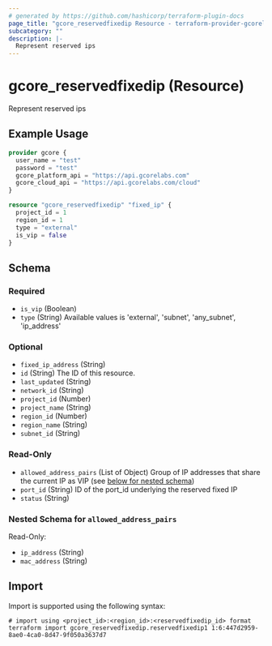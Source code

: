 ```yaml
---
# generated by https://github.com/hashicorp/terraform-plugin-docs
page_title: "gcore_reservedfixedip Resource - terraform-provider-gcorelabs"
subcategory: ""
description: |-
  Represent reserved ips
---
```


# gcore_reservedfixedip (Resource)

Represent reserved ips

## Example Usage

```terraform
provider gcore {
  user_name = "test"
  password = "test"
  gcore_platform_api = "https://api.gcorelabs.com"
  gcore_cloud_api = "https://api.gcorelabs.com/cloud"
}

resource "gcore_reservedfixedip" "fixed_ip" {
  project_id = 1
  region_id = 1
  type = "external"
  is_vip = false
}
```

<!-- schema generated by tfplugindocs -->
## Schema

### Required

- `is_vip` (Boolean)
- `type` (String) Available values is 'external', 'subnet', 'any_subnet', 'ip_address'

### Optional

- `fixed_ip_address` (String)
- `id` (String) The ID of this resource.
- `last_updated` (String)
- `network_id` (String)
- `project_id` (Number)
- `project_name` (String)
- `region_id` (Number)
- `region_name` (String)
- `subnet_id` (String)

### Read-Only

- `allowed_address_pairs` (List of Object) Group of IP addresses that share the current IP as VIP (see [below for nested schema](#nestedatt--allowed_address_pairs))
- `port_id` (String) ID of the port_id underlying the reserved fixed IP
- `status` (String)

<a id="nestedatt--allowed_address_pairs"></a>
### Nested Schema for `allowed_address_pairs`

Read-Only:

- `ip_address` (String)
- `mac_address` (String)

## Import

Import is supported using the following syntax:

```shell
# import using <project_id>:<region_id>:<reservedfixedip_id> format
terraform import gcore_reservedfixedip.reservedfixedip1 1:6:447d2959-8ae0-4ca0-8d47-9f050a3637d7
```
